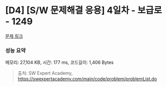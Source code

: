 # [D4] [S/W 문제해결 응용] 4일차 - 보급로 - 1249 

[문제 링크](https://swexpertacademy.com/main/code/problem/problemDetail.do?contestProbId=AV15QRX6APsCFAYD) 

### 성능 요약

메모리: 27,104 KB, 시간: 177 ms, 코드길이: 1,406 Bytes



> 출처: SW Expert Academy, https://swexpertacademy.com/main/code/problem/problemList.do